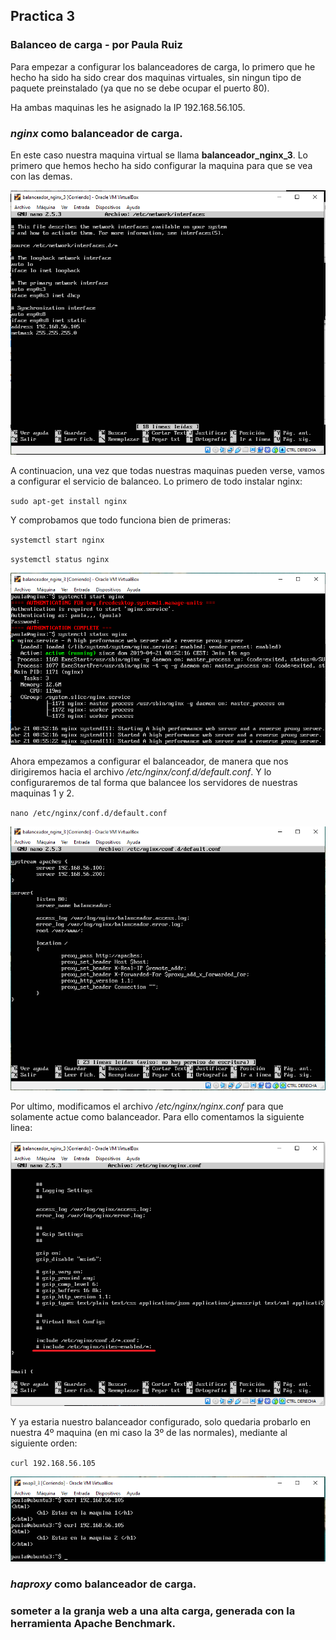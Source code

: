 ## Practica 3
### Balanceo de carga - por Paula Ruiz

Para empezar a configurar los balanceadores de carga, lo primero que he hecho ha sido ha sido crear dos maquinas virtuales, sin ningun tipo de paquete preinstalado (ya que no se debe ocupar el puerto 80).

Ha ambas maquinas les he asignado la IP 192.168.56.105.

### _nginx_ como balanceador de carga.
En este caso nuestra maquina virtual se llama __balanceador_nginx_3__. Lo primero que hemos hecho ha sido configurar la maquina para que se vea con las demas.

![Configuracion Sincronizacion](./capturas/nginx_sincronizacion.PNG)

A continuacion, una vez que todas nuestras maquinas pueden verse, vamos a configurar el servicio de balanceo. Lo primero de todo instalar nginx:

`sudo apt-get install nginx`

Y comprobamos que todo funciona bien de primeras:

`systemctl start nginx`

`systemctl status nginx`

![Instalacion nginx](./capturas/nginx_pruebas.PNG)

Ahora empezamos a configurar el balanceador, de manera que nos dirigiremos hacia el archivo _/etc/nginx/conf.d/default.conf_. Y lo configuraremos de tal forma que balancee los servidores de nuestras maquinas 1 y 2.

`nano /etc/nginx/conf.d/default.conf`

![Instalacion nginx](./capturas/nginx_config.PNG)

Por ultimo, modificamos el archivo _/etc/nginx/nginx.conf_ para que solamente actue como balanceador. Para ello comentamos la siguiente linea:

![Comentario de linea](./capturas/nginx_comentar.png)

Y ya estaria nuestro balanceador configurado, solo quedaria probarlo en nuestra 4º maquina (en mi caso la 3º de las normales), mediante al siguiente orden:

`curl 192.168.56.105`

![Balanceo nginx](./capturas/nginx_funciona.PNG)

### _haproxy_ como balanceador de carga.

### someter a la granja web a una alta carga, generada con la herramienta Apache Benchmark.
